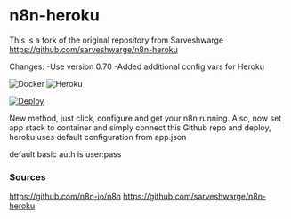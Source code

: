 # n8n-heroku

This is a fork of the original repository from Sarveshwarge https://github.com/sarveshwarge/n8n-heroku

Changes:
-Use version 0.70
-Added additional config vars for Heroku

![Docker](https://github.com/sarveshwarge/n8n-heroku/workflows/Docker/badge.svg) ![Heroku](https://github.com/sarveshwarge/n8n-heroku/workflows/Heroku/badge.svg)

[![Deploy](https://www.herokucdn.com/deploy/button.svg)](https://heroku.com/deploy?template=https://github.com/dsottimano/n8n-heroku)

New method, just click, configure and get your n8n running.
Also, now set app stack to container and simply connect this Github repo and deploy, heroku uses default configuration from app.json

default basic auth is user:pass



### Sources

https://github.com/n8n-io/n8n
https://github.com/sarveshwarge/n8n-heroku

